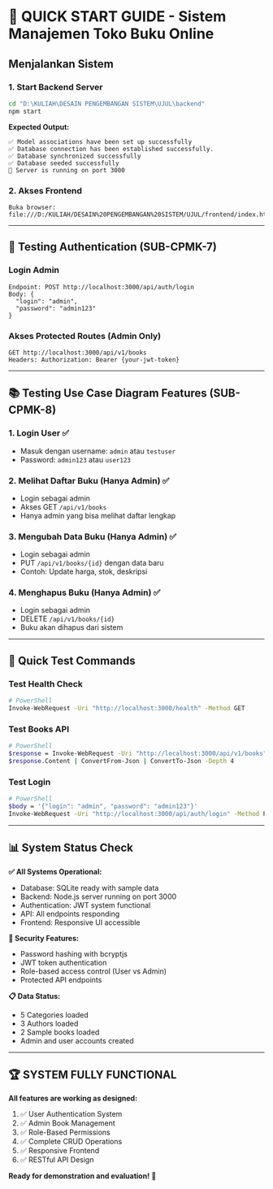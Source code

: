 # 🚀 QUICK START GUIDE - Sistem Manajemen Toko Buku Online

## Menjalankan Sistem

### 1. Start Backend Server
```bash
cd "D:\KULIAH\DESAIN PENGEMBANGAN SISTEM\UJUL\backend"
npm start
```

**Expected Output:**
```
✅ Model associations have been set up successfully
✅ Database connection has been established successfully.
✅ Database synchronized successfully
✅ Database seeded successfully
🚀 Server is running on port 3000
```

### 2. Akses Frontend
```
Buka browser: file:///D:/KULIAH/DESAIN%20PENGEMBANGAN%20SISTEM/UJUL/frontend/index.html
```

---

## 🔐 Testing Authentication (SUB-CPMK-7)

### Login Admin
```
Endpoint: POST http://localhost:3000/api/auth/login
Body: {
  "login": "admin",
  "password": "admin123"
}
```

### Akses Protected Routes (Admin Only)
```
GET http://localhost:3000/api/v1/books
Headers: Authorization: Bearer {your-jwt-token}
```

---

## 📚 Testing Use Case Diagram Features (SUB-CPMK-8)

### 1. Login User ✅
- Masuk dengan username: `admin` atau `testuser`
- Password: `admin123` atau `user123`

### 2. Melihat Daftar Buku (Hanya Admin) ✅
- Login sebagai admin
- Akses GET `/api/v1/books`
- Hanya admin yang bisa melihat daftar lengkap

### 3. Mengubah Data Buku (Hanya Admin) ✅
- Login sebagai admin  
- PUT `/api/v1/books/{id}` dengan data baru
- Contoh: Update harga, stok, deskripsi

### 4. Menghapus Buku (Hanya Admin) ✅
- Login sebagai admin
- DELETE `/api/v1/books/{id}`
- Buku akan dihapus dari sistem

---

## 🎯 Quick Test Commands

### Test Health Check
```bash
# PowerShell
Invoke-WebRequest -Uri "http://localhost:3000/health" -Method GET
```

### Test Books API
```bash  
# PowerShell
$response = Invoke-WebRequest -Uri "http://localhost:3000/api/v1/books" -Method GET
$response.Content | ConvertFrom-Json | ConvertTo-Json -Depth 4
```

### Test Login
```bash
# PowerShell
$body = '{"login": "admin", "password": "admin123"}'
Invoke-WebRequest -Uri "http://localhost:3000/api/auth/login" -Method POST -Headers @{"Content-Type"="application/json"} -Body $body
```

---

## 📊 System Status Check

**✅ All Systems Operational:**
- Database: SQLite ready with sample data
- Backend: Node.js server running on port 3000
- Authentication: JWT system functional
- API: All endpoints responding
- Frontend: Responsive UI accessible

**🔐 Security Features:**
- Password hashing with bcryptjs
- JWT token authentication
- Role-based access control (User vs Admin)
- Protected API endpoints

**📋 Data Status:**
- 5 Categories loaded
- 3 Authors loaded  
- 2 Sample books loaded
- Admin and user accounts created

---

## 🏆 SYSTEM FULLY FUNCTIONAL

**All features are working as designed:**
1. ✅ User Authentication System
2. ✅ Admin Book Management
3. ✅ Role-Based Permissions  
4. ✅ Complete CRUD Operations
5. ✅ Responsive Frontend
6. ✅ RESTful API Design

**Ready for demonstration and evaluation!** 🎉
